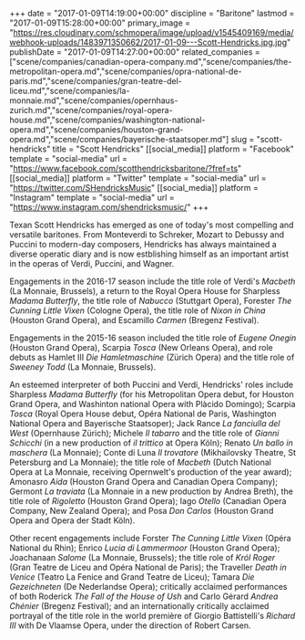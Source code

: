 +++
date = "2017-01-09T14:19:00+00:00"
discipline = "Baritone"
lastmod = "2017-01-09T15:28:00+00:00"
primary_image = "https://res.cloudinary.com/schmopera/image/upload/v1545409169/media/webhook-uploads/1483971350662/2017-01-09---Scott-Hendricks.jpg.jpg"
publishDate = "2017-01-09T14:27:00+00:00"
related_companies = ["scene/companies/canadian-opera-company.md","scene/companies/the-metropolitan-opera.md","scene/companies/opra-national-de-paris.md","scene/companies/gran-teatre-del-liceu.md","scene/companies/la-monnaie.md","scene/companies/opernhaus-zurich.md","scene/companies/royal-opera-house.md","scene/companies/washington-national-opera.md","scene/companies/houston-grand-opera.md","scene/companies/bayerische-staatsoper.md"]
slug = "scott-hendricks"
title = "Scott Hendricks"
[[social_media]]
platform = "Facebook"
template = "social-media"
url = "https://www.facebook.com/scotthendricksbaritone/?fref=ts"
[[social_media]]
platform = "Twitter"
template = "social-media"
url = "https://twitter.com/SHendricksMusic"
[[social_media]]
platform = "Instagram"
template = "social-media"
url = "https://www.instagram.com/shendricksmusic/"
+++

Texan Scott Hendricks has emerged as one of today's most compelling and versatile baritones. From Monteverdi to Schreker, Mozart to Debussy and Puccini to modern-day composers, Hendricks has always maintained a diverse operatic diary and is now estblishing himself as an important artist in the operas of Verdi, Puccini, and Wagner.

Engagements in the 2016-17 season include the title role of Verdi's *Macbeth* (La Monnaie, Brussels), a return to the Royal Opera House for Sharpless *Madama Butterfly*, the title role of *Nabucco* (Stuttgart Opera), Forester *The Cunning Little Vixen* (Cologne Opera), the title role of *Nixon in China* (Houston Grand Opera), and Escamillo *Carmen* (Bregenz Festival).

Engagements in the 2015-16 season included the title role of *Eugene Onegin* (Houston Grand Opera), Scarpia *Tosca* (New Orleans Opera), and role debuts as Hamlet III *Die Hamletmaschine* (Zürich Opera) and the title role of *Sweeney Todd* (La Monnaie, Brussels).

An esteemed interpreter of both Puccini and Verdi, Hendricks' roles include Sharpless *Madama Butterfly* (for his Metropolitan Opera debut, for Houston Grand Opera, and Washinton national Opera with Plàcido Domingo); Scarpia *Tosca* (Royal Opera House debut, Opéra National de Paris, Washington National Opera and Bayerische Staatsoper); Jack Rance *La fanciulla del West* (Opernhause Zürich); Michele *Il tabarro* and the title role of *Gianni Schicchi* (in a new production of *il trittico* at Opera Köln); Renato *Un ballo in maschera* (La Monnaie); Conte di Luna *Il trovatore* (Mikhailovsky Theatre, St Petersburg and La Monnaie); the title role of *Macbeth* (Dutch National Opera at La Monnaie, receiving Opernwelt's production of the year award); Amonasro *Aida* (Houston Grand Opera and Canadian Opera Company); Germont *La traviata* (La Monnaie in a new production by Andrea Breth), the title role of *Rigoletto* (Houston Grand Opera); Iago *Otello* (Canadian Opera Company, New Zealand Opera); and Posa *Don Carlos* (Houston Grand Opera and Opera der Stadt Köln).

Other recent engagements include Forster *The Cunning Little Vixen* (Opéra National du Rhin); Enrico *Lucia di Lammermoor* (Houston Grand Opera); Joachanaan *Salome* (La Monnaie, Brussels); the title role of *Król Roger* (Gran Teatre de Liceu and Opéra National de Paris); the Traveller *Death in Venice* (Teatro La Fenice and Grand Teatre de Liceu); Tamara *Die Gezeichneten* (De Nederlandse Opera); critically acclaimed performances of both Roderick *The Fall of the House of Ush* and Carlo Gérard *Andrea Chénier* (Bregenz Festival); and an internationally critically acclaimed portrayal of the title role in the world première of Giorgio Battistelli's *Richard III* with De Vlaamse Opera, under the direction of Robert Carsen.
